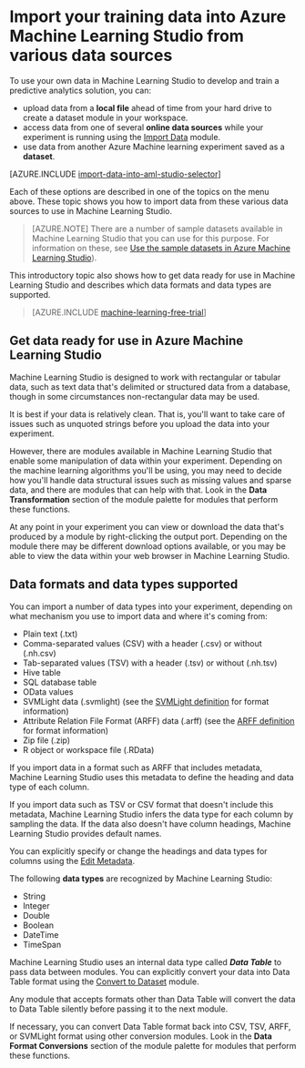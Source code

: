 <properties
	pageTitle="Import data into Machine Learning Studio | Microsoft Azure"
	description="How to import your data into Azure Machine Learning Studio from various data sources. Learn what data types and data formats are supported."
	keywords="import data,data format,data types,data sources,training data"
	services="machine-learning"
	documentationCenter=""
	authors="bradsev"
	manager="paulettm"
	editor="cgronlun"/>

<tags
	ms.service="machine-learning"
	ms.workload="data-services"
	ms.tgt_pltfrm="na"
	ms.devlang="na"
	ms.topic="article"
	ms.date="06/14/2016"
	ms.author="garye;bradsev" />


# Import your training data into Azure Machine Learning Studio from various data sources

To use your own data in Machine Learning Studio to develop and train a predictive analytics solution, you can: 

- upload data from a **local file** ahead of time from your hard drive to create a dataset module in your workspace.  
- access data from one of several **online data sources** while your experiment is running using the [Import Data][import-data] module. 
- use data from another Azure Machine learning experiment saved as a **dataset**. 

[AZURE.INCLUDE [import-data-into-aml-studio-selector](../../includes/machine-learning-import-data-into-aml-studio.md)]

Each of these options are described in one of the topics on the menu above. These topic shows you how to import data from these various data sources to use in Machine Learning Studio. 

> [AZURE.NOTE] There are a number of sample datasets available in Machine Learning Studio that you can use for this purpose. For information on these, see [Use the sample datasets in Azure Machine Learning Studio](machine-learning-use-sample-datasets.md)).

This introductory topic also shows how to get data ready for use in Machine Learning Studio and describes which data formats and data types are supported. 

> [AZURE.INCLUDE [machine-learning-free-trial](../../includes/machine-learning-free-trial.md)]


## Get data ready for use in Azure Machine Learning Studio
Machine Learning Studio is designed to work with rectangular or tabular data, such as text data that's delimited or structured data from a database, though in some circumstances non-rectangular data may be used.

It is best if your data is relatively clean. That is, you'll want to take care of issues such as unquoted strings before you upload the data into your experiment.

However, there are modules available in Machine Learning Studio that enable some manipulation of data within your experiment. Depending on the machine learning algorithms you'll be using, you may need to decide how you'll handle data structural issues such as missing values and sparse data, and there are modules that can help with that. Look in the **Data Transformation** section of the module palette for modules that perform these functions.

At any point in your experiment you can view or download the data that's produced by a module by right-clicking the output port. Depending on the module there may be different download options available, or you may be able to view the data within your web browser in Machine Learning Studio.

## Data formats and data types supported

You can import a number of data types into your experiment, depending on what mechanism you use to import data and where it's coming from:

- Plain text (.txt)
- Comma-separated values (CSV) with a header (.csv) or without (.nh.csv)
- Tab-separated values (TSV) with a header (.tsv) or without (.nh.tsv)
- Hive table
- SQL database table
- OData values
- SVMLight data (.svmlight) (see the [SVMLight definition](http://svmlight.joachims.org/) for format information)
- Attribute Relation File Format (ARFF) data (.arff) (see the [ARFF definition](http://weka.wikispaces.com/ARFF) for format information)
- Zip file (.zip)
- R object or workspace file (.RData)

If you import data in a format such as ARFF that includes metadata, Machine Learning Studio uses this metadata to define the heading and data type of each column.

If you import data such as TSV or CSV format that doesn't include this metadata, Machine Learning Studio infers the data type for each column by sampling the data. If the data also doesn't have column headings, Machine Learning Studio provides default names.

You can explicitly specify or change the headings and data types for columns using the [Edit Metadata][edit-metadata].

The following **data types** are recognized by Machine Learning Studio:

- String
- Integer
- Double
- Boolean
- DateTime
- TimeSpan

Machine Learning Studio uses an internal data type called ***Data Table*** to pass data between modules. You can explicitly convert your data into Data Table format using the [Convert to Dataset][convert-to-dataset] module.

Any module that accepts formats other than Data Table will convert the data to Data Table silently before passing it to the next module.

If necessary, you can convert Data Table format back into CSV, TSV, ARFF, or SVMLight format using other conversion modules.
Look in the **Data Format Conversions** section of the module palette for modules that perform these functions.



<!-- Module References -->
[convert-to-dataset]: https://msdn.microsoft.com/library/azure/72bf58e0-fc87-4bb1-9704-f1805003b975/
[edit-metadata]: https://msdn.microsoft.com/library/azure/370b6676-c11c-486f-bf73-35349f842a66/
[import-data]: https://msdn.microsoft.com/library/azure/4e1b0fe6-aded-4b3f-a36f-39b8862b9004/
